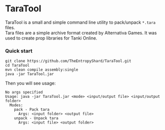 # TaraTool
TaraTool is a small and simple command line utility to pack/unpack ```*.tara``` files. <br>
Tara files are a simple archive format created by Alternativa Games. It was used to create prop libraries for Tanki Online.

### Quick start
```shell
git clone https://github.com/TheEntropyShard/TaraTool.git
cd TaraTool
mvn clean compile assembly:single
java -jar TaraTool.jar
```
Then you will see usage:
```
No args specified
Usage: java -jar TaraTool.jar <mode> <input/output file> <input/output folder>
  Modes:
    pack - Pack tara
      Args: <input folder> <output file>
    unpack - Unpack tara
      Args: <input file> <output folder>
```
